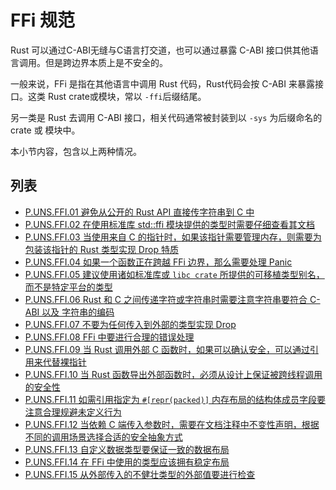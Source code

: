# FFi 规范

Rust 可以通过C-ABI无缝与C语言打交道，也可以通过暴露 C-ABI 接口供其他语言调用。但是跨边界本质上是不安全的。

一般来说，FFi 是指在其他语言中调用 Rust 代码，Rust代码会按 C-ABI 来暴露接口。这类 Rust crate或模块，常以 `-ffi`后缀结尾。

另一类是 Rust 去调用 C-ABI 接口，相关代码通常被封装到以 `-sys` 为后缀命名的 crate 或 模块中。 

本小节内容，包含以上两种情况。  

## 列表

- [P.UNS.FFI.01 避免从公开的 Rust API 直接传字符串到 C 中](./ffi/P.UNS.FFI.01.md)
- [P.UNS.FFI.02 在使用标准库 std::ffi 模块提供的类型时需要仔细查看其文档](./ffi/P.UNS.FFI.02.md)
- [P.UNS.FFI.03 当使用来自 C 的指针时，如果该指针需要管理内存，则需要为包装该指针的 Rust 类型实现 Drop 特质](./ffi/P.UNS.FFI.03.md)
- [P.UNS.FFI.04 如果一个函数正在跨越 FFi 边界，那么需要处理 Panic](./ffi/P.UNS.FFI.04.md)
- [P.UNS.FFI.05 建议使用诸如标准库或 `libc crate` 所提供的可移植类型别名，而不是特定平台的类型](./ffi/P.UNS.FFI.05.md)
- [P.UNS.FFI.06 Rust 和 C 之间传递字符或字符串时需要注意字符串要符合 C-ABI 以及 字符串的编码](./ffi/P.UNS.FFI.06.md)
- [P.UNS.FFI.07 不要为任何传入到外部的类型实现 Drop](./ffi/P.UNS.FFI.07.md)
- [P.UNS.FFI.08 FFi 中要进行合理的错误处理](./ffi/P.UNS.FFI.08.md)
- [P.UNS.FFI.09 当 Rust 调用外部 C 函数时，如果可以确认安全，可以通过引用来代替裸指针](./ffi/P.UNS.FFI.09.md)
- [P.UNS.FFI.10 当 Rust 函数导出外部函数时，必须从设计上保证被跨线程调用的安全性](./ffi/P.UNS.FFI.10.md)
- [P.UNS.FFI.11 如需引用指定为 `#[repr(packed)]` 内存布局的结构体成员字段要注意合理规避未定义行为](./ffi/P.UNS.FFI.11.md)
- [P.UNS.FFI.12 当依赖 C 端传入参数时，需要在文档注释中不变性声明，根据不同的调用场景选择合适的安全抽象方式](./ffi/P.UNS.FFI.12.md)
- [P.UNS.FFI.13 自定义数据类型要保证一致的数据布局](./ffi/G.UNS.FFI.13.md)
- [P.UNS.FFI.14 在 FFi 中使用的类型应该拥有稳定布局](./ffi/G.UNS.FFI.14.md)
- [P.UNS.FFI.15 从外部传入的不健壮类型的外部值要进行检查](./ffi/G.UNS.FFI.15.md)

